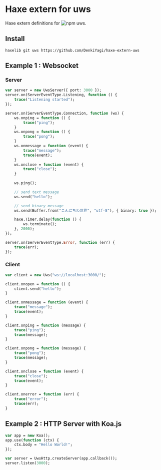 # Haxe extern for uws
Haxe extern definitions for ![npm uws](https://www.npmjs.com/package/uws).

## Install
`haxelib git uws https://github.com/DenkiYagi/haxe-extern-uws`

## Example 1 : Websocket
### Server
```haxe
var server = new UwsServer({ port: 3000 });
server.on(ServerEventType.Listening, function () {
    trace("Listening started");
});

server.on(ServerEventType.Connection, function (ws) {
    ws.onping = function () {
        trace("ping");
    }
    ws.onpong = function () {
        trace("pong");
    }
    ws.onmessage = function (event) {
        trace("message");
        trace(event);
    }
    ws.onclose = function (event) {
        trace("close");
    }
    
    ws.ping();

    // send text message
    ws.send("hello");

    // send binary message
    ws.send(Buffer.from("こんにちわ世界", "utf-8"), { binary: true });

    haxe.Timer.delay(function () {
        ws.terminate();
    }, 2000);
});

server.on(ServerEventType.Error, function (err) {
    trace(err);
});
```

### Client
```haxe
var client = new Uws("ws://localhost:3000/");

client.onopen = function () {
    client.send("hello");
}

client.onmessage = function (event) {
    trace("message");
    trace(event);
}

client.onping = function (message) {
    trace("ping");
    trace(message);
}

client.onpong = function (message) {
    trace("pong");
    trace(message);
}

client.onclose = function (event) {
    trace("close");
    trace(event);
}

client.onerror = function (err) {
    trace("error");
    trace(err);
}
```


## Example 2 : HTTP Server with Koa.js
```haxe
var app = new Koa();
app.use(function (ctx) {
    ctx.body = "Hello World!";
});

var server = UwsHttp.createServer(app.callback());
server.listen(3000);
```